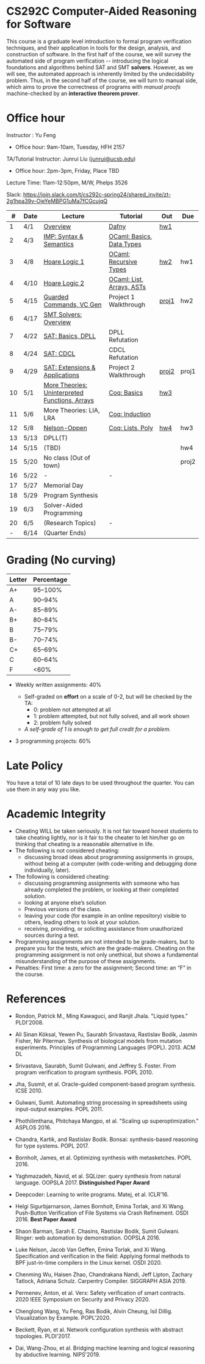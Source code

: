 # CS292C Computer-Aided Reasoning for Software

This course is a graduate level introduction to formal program verification techniques, and their application in tools for the design, analysis, and construction of software. In the first half of the course, we will survey the automated side of program verification -- introducing the logical foundations and algorithms behind SAT and SMT **solvers**. However, as we will see, the automated approach is inherently limited by the undecidability problem. Thus, in the second half of the course, we will turn to manual side, which aims to prove the correctness of programs with *manual proofs* machine-checked by an **interactive theorem prover**.

# Office hour

Instructor : Yu Feng

- Office hour: 9am-10am, Tuesday, HFH 2157

TA/Tutorial Instructor: Junrui Liu (junrui@ucsb.edu)

- Office hour: 2pm-3pm, Friday, Place TBD

Lecture Time: 11am-12:50pm, M/W, Phelps 3526

Slack: https://join.slack.com/t/cs292c-spring24/shared_invite/zt-2g1hpa39v-OjeYeMBPG1uMa7fCGcujqQ


| #   | Date | Lecture                                                                   | Tutorial                                                  | Out                        | Due   |
| --- | ---- | ------------------------------------------------------------------------- | --------------------------------------------------------- | -------------------------- | ----- |
| 1   | 4/1  | [Overview](./lectures/lecture1.pdf)                                       | [Dafny](./tutorials/01-dafny/demo.dfy)                    | [hw1](./homework/hw1/)     |
| 2   | 4/3  | [IMP: Syntax & Semantics](./lectures/lecture2.pdf)                        | [OCaml: Basics, Data Types](./tutorials/02-ocaml/demo.ml) |
| 3   | 4/8  | [Hoare Logic 1](./lectures/lecture3.pdf)                                  | [OCaml: Recursive Types](./tutorials/03-ocaml/)           | [hw2](./homework/hw2/)     | hw1   |
| 4   | 4/10 | [Hoare Logic 2](./lectures/lecture3.pdf)                                  | [OCaml: List, Arrays, ASTs](./homework/hw2)               |
| 5   | 4/15 | [Guarded Commands, VC Gen](./lectures/lecture3.pdf)                       | Project 1 Walkthrough                                     | [proj1](./projects/proj1/) | hw2   |
| 6   | 4/17 | [SMT Solvers: Overview](./lectures/lecture4.pdf)                          |                                                           |
| 7   | 4/22 | [SAT: Basics, DPLL](./lectures/lecture4.pdf)                              | DPLL Refutation                                           |
| 8   | 4/24 | [SAT: CDCL](./lectures/lecture5.pdf)                                      | CDCL Refutation                                           |                            |       |
| 9   | 4/29 | [SAT: Extensions & Applications](./lectures/lecture6.pdf)                 | Project 2 Walkthrough                                     | [proj2](./projects/proj2/) | proj1 |
| 10  | 5/1  | [More Theories: Uninterpreted Functions, Arrays](./lectures/lecture7.pdf) | [Coq: Basics](./tutorials/coq/Script.v)                   | [hw3](./homework/hw3/)     |
| 11  | 5/6  | More Theories: LIA, LRA                                                   | [Coq: Induction](./tutorials/coq/Script.v)                |
| 12  | 5/8  | [Nelson-Oppen](./lectures/lecture9.pdf)                                                             | [Coq: Lists, Poly](./tutorials/coq/Script.v)              | [hw4](./homework/hw4/)     | hw3   |
| 13  | 5/13 | DPLL(T)                                                                   |                                                           |
| 14  | 5/15 | (TBD)                                                                     |                                                           |                            | hw4   |
| 15  | 5/20 |  No class (Out of town)                                                                         |                                                           |                            | proj2 |
| 16  | 5/22 | -                                                                         | -                                                         |
| 17  | 5/27 | Memorial Day                                                        |                                                           |
| 18  | 5/29 | Program Synthesis                                                         |                                                           |
| 19  | 6/3  | Solver-Aided Programming                                                  |                                                           |
| 20  | 6/5  | (Research Topics)                                                         | -                                                         |
| -   | 6/14 | (Quarter Ends)                                                            |                                                           |


# Grading (No curving)

| Letter | Percentage |
| ------ | ---------- |
| A+     | 95–100%    |
| A      | 90–94%     |
| A-     | 85–89%     |
| B+     | 80–84%     |
| B      | 75–79%     |
| B-     | 70–74%     |
| C+     | 65–69%     |
| C      | 60–64%     |
| F      | <60%       |

- Weekly written assignments: 40%
   - Self-graded on **effort** on a scale of 0-2, but will be checked by the TA:
     - 0: problem not attempted at all
     - 1: problem attempted, but not fully solved, and all work shown
     - 2: problem fully solved
   - *A self-grade of 1 is enough to get full credit for a problem.*

- 3 programming projects: 60%



# Late Policy
You have a total of 10 late days to be used throughout the quarter. You can use them in any way you like.



# Academic Integrity
- Cheating WILL be taken seriously. It is not fair toward honest students to take cheating lightly, nor is it fair to the cheater to let him/her go on thinking that cheating is a reasonable alternative in life.
- The following is not considered cheating:
   - discussing broad ideas about programming assignments in groups, without being at a computer (with code-writing and debugging done individually, later).
- The following is considered cheating:
   - discussing programming assignments with someone who has already completed the problem, or looking at their completed solution.
   - looking at anyone else’s solution
   - Previous versions of the class.
   - leaving your code (for example in an online repository) visible to others, leading others to look at your solution.
   - receiving, providing, or soliciting assistance from unauthorized sources during a test.
- Programming assignments are not intended to be grade-makers, but to prepare you for the tests, which are the grade-makers. Cheating on the programming assignment is not only unethical, but shows a fundamental misunderstanding of the purpose of these assignments.
- Penalties: First time: a zero for the assignment; Second time: an “F” in the course.



# References

- Rondon, Patrick M., Ming Kawaguci, and Ranjit Jhala. "Liquid types." PLDI'2008.

- Ali Sinan Köksal, Yewen Pu, Saurabh Srivastava, Rastislav Bodík, Jasmin Fisher, Nir Piterman. Synthesis of biological models from mutation experiments. Principles of Programming Languages (POPL). 2013. ACM DL

- Srivastava, Saurabh, Sumit Gulwani, and Jeffrey S. Foster. From program verification to program synthesis. POPL 2010.

- Jha, Susmit, et al. Oracle-guided component-based program synthesis. ICSE 2010.

- Gulwani, Sumit. Automating string processing in spreadsheets using input-output examples. POPL 2011.

- Phothilimthana, Phitchaya Mangpo, et al. "Scaling up superoptimization." ASPLOS 2016.

- Chandra, Kartik, and Rastislav Bodik. Bonsai: synthesis-based reasoning for type systems. POPL 2017.

- Bornholt, James, et al. Optimizing synthesis with metasketches. POPL 2016.

- Yaghmazadeh, Navid, et al. SQLizer: query synthesis from natural language. OOPSLA 2017. **Distinguished Paper Award**

- Deepcoder: Learning to write programs. Matej, et al. ICLR'16.

- Helgi Sigurbjarnarson, James Bornholt, Emina Torlak, and Xi Wang. Push-Button Verification of File Systems via Crash Refinement. OSDI 2016. **Best Paper Award**

- Shaon Barman, Sarah E. Chasins, Rastislav Bodik, Sumit Gulwani. Ringer: web automation by demonstration. OOPSLA 2016.

- Luke Nelson, Jacob Van Geffen, Emina Torlak, and Xi Wang. Specification and verification in the field: Applying formal methods to BPF just-in-time compilers in the Linux kernel. OSDI 2020.

- Chenming Wu, Haisen Zhao, Chandrakana Nandi, Jeff Lipton, Zachary Tatlock, Adriana Schulz. Carpentry Compiler. SIGGRAPH ASIA 2019.

- Permenev, Anton, et al. Verx: Safety verification of smart contracts. 2020 IEEE Symposium on Security and Privacy 2020.

- Chenglong Wang, Yu Feng, Ras Bodik, Alvin Cheung, Isil Dillig. Visualization by Example. POPL'2020.

- Beckett, Ryan, et al. Network configuration synthesis with abstract topologies. PLDI'2017.

- Dai, Wang-Zhou, et al. Bridging machine learning and logical reasoning by abductive learning. NIPS'2019.



